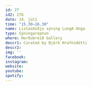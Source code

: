 ```yaml
---
id: 27
id2: 27b
date: 14. júlí
time: "15.30–16.30"
name: Listasmiðju sýning LungA Unga
type: Sýningaropnun
where: Herðubreið Gallery
descr1: Curated by Björk Hrafnsdótti
descr2: 
img: ''
facebook: 
instagram:  
website:
youtube: 
spotify:
---
```

